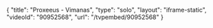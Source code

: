 {
    "title": "Proxeeus - Vimanas",
    "type": "solo",
    "layout": "iframe-static",
    "videoId": "90952568",
    "url": "\/tvpembed\/90952568"
}